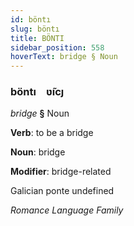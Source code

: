 ```yaml
---
id: böntı
slug: böntı
title: BÖNTI
sidebar_position: 558
hoverText: bridge § Noun
---
```


### böntı&emsp;<span kind="abugida">ʋ̃ıcȷ</span>

*bridge* **§** Noun

**Verb**: to be a bridge

**Noun**: bridge

**Modifier**: bridge-related

Galician ponte undefined

*Romance Language Family*